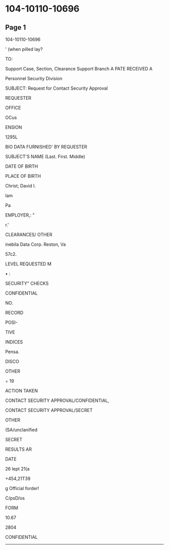 # 104-10110-10696

## Page 1

104-10110-10696

' (when pilled lay?

TO:

Support Case, Section, Clearance Support Branch A PATE RECEIVED A

Personnel Security Division

SUBJECT: Request for Contact Security Approval

REQUESTER

OFFICE

OCus

ENSION

1295L

BIO DATA FURNISHED' BY REQUESTER

SUBJECT'S NAME (Last. First. Middle)

DATE OF BIRTH

PLACE OF BIRTH

Christ; David I.

lam

Pa

EMPLOYER,: "

r.'

CLEARANCES/ OTHER

inebila Data Corp. Reston, Va

57c2.

LEVEL REQUESTED M

• :

SECURITY" CHECKS

CONFIDENTIAL

NO.

RECORD

POSI-

TIVE

INDICES

Pensa.

DISCO

OTHER

÷ 19

ACTION TAKEN

CONTACT SECURITY APPROVAL/CONFIDENTIAL,

CONTACT SECURITY APPROVAL/SECRET

OTHER

(SA/unclanified

SECRET

RESULTS AR

DATE

26 lept 21(a

+454,21T39

g Official forder!

C/psD/os

FORM

10.67

2804

CONFIDENTIAL

---

